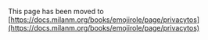 This page has been moved to [https://docs.milanm.org/books/emojirole/page/privacytos](https://docs.milanm.org/books/emojirole/page/privacytos)
